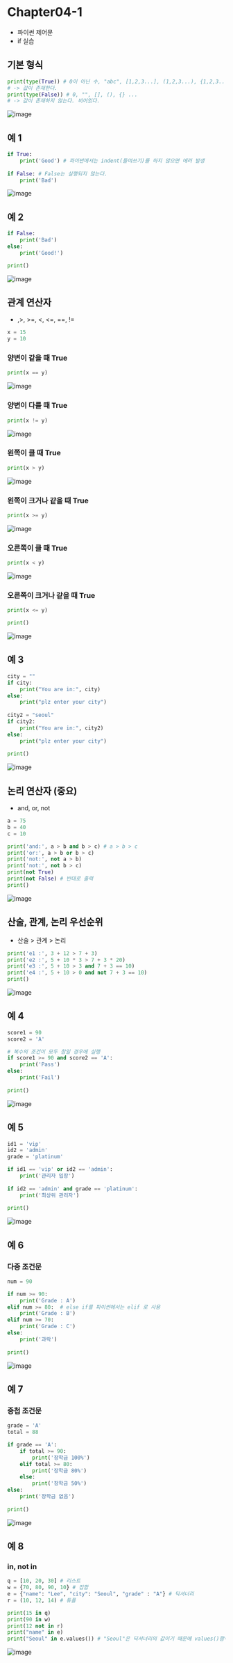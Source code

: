 # Chapter04-1
- 파이썬 제어문
- if 실습

## 기본 형식

```python
print(type(True)) # 0이 아닌 수, "abc", [1,2,3...], (1,2,3...), {1,2,3...} ... 
# -> 값이 존재한다.
print(type(False)) # 0, "", [], (), {} ...
# -> 값이 존재하지 않는다. 비어있다.
```

![image](https://user-images.githubusercontent.com/121333241/215253269-c6075b98-ed7e-41a9-b8cd-e7049c4178be.png)

## 예 1

```python
if True: 
    print('Good') # 파이썬에서는 indent(들여쓰기)를 하지 않으면 에러 발생
    
if False: # False는 실행되지 않는다.
    print('Bad')
```

![image](https://user-images.githubusercontent.com/121333241/215253282-28aa80cd-c11b-453c-8dfc-9fdf10db2249.png)

## 예 2

```python
if False:
    print('Bad')
else:
    print('Good!')    

print()    
```    

![image](https://user-images.githubusercontent.com/121333241/215253296-23cca23f-32c6-4487-8262-2382f37d8ec0.png)

## 관계 연산자
- ,>, >=, <, <=, ==, !=

```python
x = 15
y = 10
```

### 양변이 같을 때 True

```python
print(x == y)
```

![image](https://user-images.githubusercontent.com/121333241/215253306-bd746679-1ae7-45fc-863f-704a6a72cbc9.png)

### 양변이 다를 때 True

```python
print(x != y)
```

![image](https://user-images.githubusercontent.com/121333241/215253311-bda0bd74-1ef4-49b6-a9a5-006ef7118f52.png)

### 왼쪽이 클 때 True

```python
print(x > y)
```

![image](https://user-images.githubusercontent.com/121333241/215253324-9868d523-3201-4aaf-aae9-f3878474a885.png)

### 왼쪽이 크거나 같을 때 True

```python
print(x >= y)
```

![image](https://user-images.githubusercontent.com/121333241/215253330-056542d4-e64e-4e52-ba90-20bf3240fd08.png)

### 오른쪽이 클 때 True

```python
print(x < y)
```
![image](https://user-images.githubusercontent.com/121333241/215253338-b914cf11-4ad3-4138-a80c-14aeee2381f1.png)

### 오른쪽이 크거나 같을 때 True

```python
print(x <= y)

print()
```

![image](https://user-images.githubusercontent.com/121333241/215253342-860b9300-1dc4-4ed7-ba80-ef572df5d33d.png)

## 예 3

```python
city = ""
if city:
    print("You are in:", city)
else:
    print("plz enter your city")
    
city2 = "seoul"
if city2:
    print("You are in:", city2)
else:
    print("plz enter your city") 
    
print()
```

![image](https://user-images.githubusercontent.com/121333241/215253359-d52a3a13-255e-42b8-8f45-8cb0ab8c1e83.png)

## 논리 연산자 (중요)
- and, or, not

```python
a = 75
b = 40
c = 10

print('and:', a > b and b > c) # a > b > c
print('or:', a > b or b > c) 
print('not:', not a > b) 
print('not:', not b > c)
print(not True)
print(not False) # 반대로 출력
print()
```

![image](https://user-images.githubusercontent.com/121333241/215253366-a9d16cdc-7001-4e68-ad7d-6b23895b9ddd.png)

## 산술, 관계, 논리 우선순위
- 산술 > 관계 > 논리

```python
print('e1 :', 3 + 12 > 7 + 3)
print('e2 :', 5 + 10 * 3 > 7 + 3 * 20)
print('e3 :', 5 + 10 > 3 and 7 + 3 == 10)
print('e4 :', 5 + 10 > 0 and not 7 + 3 == 10)
print()
```

![image](https://user-images.githubusercontent.com/121333241/215253374-9b395185-9012-4c95-b474-f4b87500ad75.png)

## 예 4

```python
score1 = 90
score2 = 'A'

# 복수의 조건이 모두 참일 경우에 실행
if score1 >= 90 and score2 == 'A':
    print('Pass')
else:
    print('Fail')
    
print()
```

![image](https://user-images.githubusercontent.com/121333241/215253386-fb6a9575-f6de-4da5-b6e3-f308e606a494.png)

## 예 5

```python
id1 = 'vip'
id2 = 'admin'
grade = 'platinum'

if id1 == 'vip' or id2 == 'admin':
    print('관리자 입장') 
    
if id2 == 'admin' and grade == 'platinum':
    print('최상위 관리자')
    
print()
```

![image](https://user-images.githubusercontent.com/121333241/215253415-849de5b2-1826-41c1-a709-35f4e05521c2.png)

## 예 6
### 다중 조건문

```python
num = 90

if num >= 90:
    print('Grade : A')
elif num >= 80:  # else if를 파이썬에서는 elif 로 사용
    print('Grade : B')
elif num >= 70:
    print('Grade : C')
else:
    print('과락')
    
print()
```
    
![image](https://user-images.githubusercontent.com/121333241/215253431-6e469887-cb3d-45ca-b6d8-b824a48c02e5.png)
   
## 예 7 
### 중첩 조건문

```python
grade = 'A'
total = 88

if grade == 'A':
    if total >= 90:
        print('장학금 100%')
    elif total >= 80:
        print('장학금 80%')
    else:
        print('장학금 50%')
else:
    print('장학금 없음')
    
print()    
```

![image](https://user-images.githubusercontent.com/121333241/215253440-5b1aaed9-dcbd-418e-8f02-65157ac447fc.png)

## 예 8
### in, not in

```python
q = [10, 20, 30] # 리스트
w = {70, 80, 90, 10} # 집합
e = {"name": "Lee", "city": "Seoul", "grade" : "A"} # 딕셔너리
r = (10, 12, 14) # 튜플

print(15 in q)
print(90 in w)
print(12 not in r)
print("name" in e)
print("Seoul" in e.values()) # "Seoul"은 딕셔너리의 값이기 때문에 values()함수를 사용하여야 한다.
```

![image](https://user-images.githubusercontent.com/121333241/215253445-65d69f4b-fdac-4e20-84c6-9902ad538408.png)
